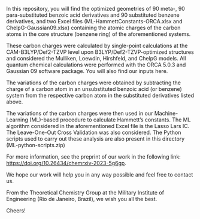 In this repository, you will find the optimized geometries of 90 meta-, 90 para-substituted benzoic acid derivatives and 90 substituted benzene derivatives, and two Excel files (ML-HammettConstants-ORCA.xlsx and ChelpG-Gaussian09.xlsx) containing the atomic charges of the carbon atoms in the core structure (benzene ring) of the aforementioned systems.

These carbon charges were calculated by single-point calculations at the CAM-B3LYP/Def2-TZVP level upon B3LYP/Def2-TZVP-optimized structures and considered the Mulliken, Loewdin, Hirshfeld, and ChelpG models. All quantum chemical calculations were performed with the ORCA 5.0.3 and Gaussian 09 software package. You will also find our inputs here. 

The variations of the carbon charges were obtained by subtracting the charge of a carbon atom in an unsubstituted benzoic acid (or benzene) system from the respective carbon atom in the substituted derivatives listed above.

The variations of the carbon charges were then used in our Machine-Learning (ML)-based procedure to calculate Hammett’s constants. The ML algorithm considered in the aforementioned Excel file is the Lasso Lars IC. The Leave-One-Out Cross Validation was also considered. The Python scripts used to carry out these analysis are also present in this directory (ML-python-scripts.zip)

For more information, see the preprint of our work in the following link: https://doi.org/10.26434/chemrxiv-2023-5g6gp.

We hope our work will help you in any way possible and feel free to contact us.

From the Theoretical Chemistry Group at the Military Institute of Engineering (Rio de Janeiro, Brazil), we wish you all the best.

Cheers!
